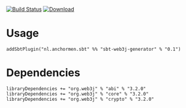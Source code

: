[![Build Status](https://travis-ci.org/Anchormen/sbt-web3j-generator.svg?branch=master)](https://travis-ci.org/Anchormen/sbt-web3j-generator)
[![Download](https://api.bintray.com/packages/anchormen/sbt-plugins/sbt-web3j-generator/images/download.svg) ](https://bintray.com/anchormen/sbt-plugins/sbt-web3j-generator/_latestVersion)

# Usage

`addSbtPlugin("nl.anchormen.sbt" %% "sbt-web3j-generator" % "0.1")`

# Dependencies

```
libraryDependencies += "org.web3j" % "abi" % "3.2.0"
libraryDependencies += "org.web3j" % "core" % "3.2.0"
libraryDependencies += "org.web3j" % "crypto" % "3.2.0"
```
